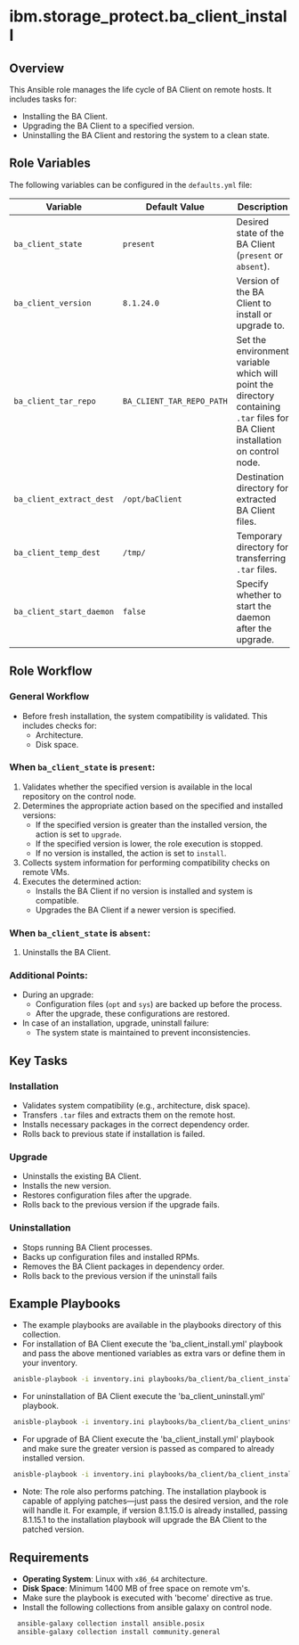 # ibm.storage_protect.ba_client_install

## Overview
This Ansible role manages the life cycle of BA Client on remote hosts. It includes tasks for:
- Installing the BA Client.
- Upgrading the BA Client to a specified version.
- Uninstalling the BA Client and restoring the system to a clean state.

## Role Variables
The following variables can be configured in the `defaults.yml` file:

| Variable                | Default Value             | Description                                                                                                                     |
|-------------------------|---------------------------|---------------------------------------------------------------------------------------------------------------------------------|
| `ba_client_state`       | `present`                 | Desired state of the BA Client (`present` or `absent`).                                                                         |
| `ba_client_version`     | `8.1.24.0`                | Version of the BA Client to install or upgrade to.                                                                              |
| `ba_client_tar_repo`    | `BA_CLIENT_TAR_REPO_PATH` | Set the environment variable which will point the directory containing `.tar` files for BA Client installation on control node. |
| `ba_client_extract_dest`| `/opt/baClient`           | Destination directory for extracted BA Client files.                                                                            |
| `ba_client_temp_dest`   | `/tmp/`                   | Temporary directory for transferring `.tar` files.                                                                              |
| `ba_client_start_daemon`   | `false`                   | Specify whether to start the daemon after the upgrade.                                                                          |

## Role Workflow
### General Workflow
- Before fresh installation, the system compatibility is validated. This includes checks for:
  - Architecture.
  - Disk space.

### When `ba_client_state` is `present`:
1. Validates whether the specified version is available in the local repository on the control node.
2. Determines the appropriate action based on the specified and installed versions:
   - If the specified version is greater than the installed version, the action is set to `upgrade`.
   - If the specified version is lower, the role execution is stopped.
   - If no version is installed, the action is set to `install`.
3. Collects system information for performing compatibility checks on remote VMs.
4. Executes the determined action:
   - Installs the BA Client if no version is installed and system is compatible.
   - Upgrades the BA Client if a newer version is specified.

### When `ba_client_state` is `absent`:
1. Uninstalls the BA Client.

### Additional Points:
- During an upgrade:
  - Configuration files (`opt` and `sys`) are backed up before the process.
  - After the upgrade, these configurations are restored.
- In case of an installation, upgrade, uninstall failure:
  - The system state is maintained to prevent inconsistencies.

## Key Tasks
### Installation
- Validates system compatibility (e.g., architecture, disk space).
- Transfers `.tar` files and extracts them on the remote host.
- Installs necessary packages in the correct dependency order.
- Rolls back to previous state if installation is failed.

### Upgrade
- Uninstalls the existing BA Client.
- Installs the new version.
- Restores configuration files after the upgrade.
- Rolls back to the previous version if the upgrade fails.

### Uninstallation
- Stops running BA Client processes.
- Backs up configuration files and installed RPMs.
- Removes the BA Client packages in dependency order.
- Rolls back to the previous version if the uninstall fails

## Example Playbooks
- The example playbooks are available in the playbooks directory of this collection.
- For installation of BA Client execute the 'ba_client_install.yml' playbook and pass the above mentioned variables as extra vars or define them in your inventory.
```bash
 anisble-playbook -i inventory.ini playbooks/ba_client/ba_client_install.yml --extra-vars '{"target_hosts": "group1", "ba_client_state": "present", "ba_client_version": "8.1.24.0", "ba_client_tar_repo": "/path/to/repo"}'
```
- For uninstallation of BA Client execute the 'ba_client_uninstall.yml' playbook.
```bash
 anisble-playbook -i inventory.ini playbooks/ba_client/ba_client_uninstall.yml --extra-vars '{"target_hosts": "group1"}'
```
- For upgrade of BA Client execute the 'ba_client_install.yml' playbook and make sure the greater version is passed as compared to already installed version.
```bash
 anisble-playbook -i inventory.ini playbooks/ba_client/ba_client_install.yml --extra-vars '{"target_hosts": "group1", "ba_client_state": "present", "ba_client_version": "8.1.25.0", "ba_client_tar_repo": "/path/to/repo"}'
```
- Note: The role also performs patching. The installation playbook is capable of applying patches—just pass the desired version, and the role will handle it. For example, if version 8.1.15.0 is already installed, passing 8.1.15.1 to the installation playbook will upgrade the BA Client to the patched version.
## Requirements
- **Operating System**: Linux with `x86_64` architecture.
- **Disk Space**: Minimum 1400 MB of free space on remote vm's.
- Make sure the playbook is executed with 'become' directive as true.
- Install the following collections from ansible galaxy on control node.
```bash
  ansible-galaxy collection install ansible.posix
  ansible-galaxy collection install community.general
```
